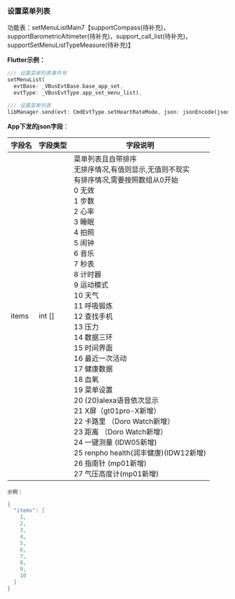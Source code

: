 ### 设置菜单列表


功能表：setMenuListMain7【supportCompass(待补充)，supportBarometricAltimeter(待补充)，support_call_list(待补充)，supportSetMenuListTypeMeasure(待补充)】

**Flutter示例：**

```dart
/// 设置菜单列表事件号
setMenuList(
  evtBase: _VBusEvtBase.base_app_set,
  evtType: _VBusEvtType.app_set_menu_list),

/// 设置菜单列表
libManager.send(evt: CmdEvtType.setHeartRateMode, json: jsonEncode(json));
```



**App下发的json字段**：

| 字段名 | 字段类型 | 字段说明                                                     |
| ------ | -------- | ------------------------------------------------------------ |
| items  | int []   | 菜单列表且自带排序<br />无排序情况,有值则显示,无值则不现实<br />有排序情况,需要按照数组从0开始<br />0 无效<br />1 步数<br />2 心率<br />3 睡眠<br />4 拍照<br />5 闹钟<br />6 音乐<br />7 秒表<br />8 计时器<br />9 运动模式<br />10 天气<br />11 呼吸锻炼<br />12 查找手机<br />13 压力<br />14 数据三环<br />15 时间界面<br />16 最近一次活动<br />17 健康数据 <br />18 血氧 <br />19 菜单设置<br />20 (20)alexa语音依次显示 <br />21 X屏（gt01pro-X新增）<br />22 卡路里 （Doro Watch新增）<br />23 距离   （Doro Watch新增）<br />24 一键测量 (IDW05新增) <br />25 renpho health(润丰健康)(IDW12新增) <br />26 指南针 (mp01新增)<br />27 气压高度计(mp01新增) |

`示例：`

```c
{
  "items": [
    1,
    2,
    3,
    4,
    5,
    6,
    7,
    8,
    9,
    10
  ]
}
```

